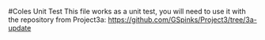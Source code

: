#Coles Unit Test
This file works as a unit test, you will need to use it with the repository from Project3a: https://github.com/GSpinks/Project3/tree/3a-update